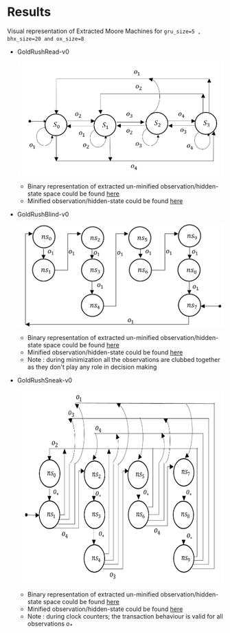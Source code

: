 # Results

Visual representation of Extracted Moore Machines for ```gru_size=5 , bhx_size=20 and ox_size=8```

* GoldRushRead-v0
        <p align="center">
            <img src="./images/min_1.png" width="600"/>
        </p>

    * Binary representation of extracted un-minified observation/hidden-state space could be found [here](GoldRushRead-v0/gru_5_hx_(20,8)_bgru/fsm.txt)
    * Minified observation/hidden-state could be found  [here](GoldRushRead-v0/gru_5_hx_(20,8)_bgru/minimized_fsm.txt)

* GoldRushBlind-v0
        <p align="center">
            <img src="./images/min_2.png" width="600"/>
        </p>

    * Binary representation of extracted un-minified observation/hidden-state space could be found [here](GoldRushBlind-v0/gru_5_hx_(20,8)_bgru/fsm.txt)
    * Minified observation/hidden-state could be found  [here](GoldRushBlind-v0/gru_5_hx_(20,8)_bgru/minimized_fsm.txt)
    * Note : during minimization all the observations are clubbed together as they don't play any role in decision making

* GoldRushSneak-v0
        <p align="center">
            <img src="./images/min_3.png" width="600" height="450"/>
        </p>
    * Binary representation of extracted un-minified observation/hidden-state space could be found [here](GoldRushSneak-v0/gru_5_hx_(20,8)_bgru/fsm.txt)
    * Minified observation/hidden-state could be found  [here](GoldRushSneak-v0/gru_5_hx_(20,8)_bgru/minimized_fsm.txt)
    * Note : during clock counters; the transaction behaviour is valid for all observations <i>o<sub>*</sub>